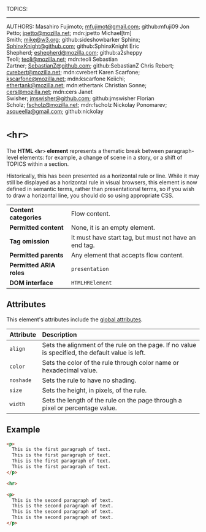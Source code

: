 TOPICS: <hr>
AUTHORS: Masahiro Fujimoto; mfujimot@gmail.com; github:mfuji09
         Jon Petto; jpetto@mozilla.net; mdn:jpetto
         Michael[tm] Smith; mike@w3.org; github:sideshowbarker
         Sphinx; SphinxKnight@github.com; github:SphinxKnight
         Eric Shepherd; eshepherd@mozilla.com; github:a2sheppy
         Teoli; teoli@mozilla.net; mdn:teoli
         Sebastian Zartner; SebastianZ@github.com; github:SebastianZ
         Chris Rebert; cvrebert@mozilla.net; mdn:cvrebert
         Karen Scarfone; kscarfone@mozilla.net; mdn:kscarfone
         Keiichi; ethertank@mozilla.net; mdn:ethertank
         Christian Sonne; cers@mozilla.net; mdn:cers
         Janet Swisher; jmswisher@github.com; github:jmswisher
         Florian Scholz; fscholz@mozilla.net; mdn:fscholz
         Nickolay Ponomarev; asqueella@gmail.com; github:nickolay

# `<hr>`

The **HTML `<hr>` element** represents a thematic break between paragraph-level elements: for example,
a change of scene in a story, or a shift of TOPICS within a section.

Historically, this has been presented as a horizontal rule or line. While it may still be displayed
as a horizontal rule in visual browsers, this element is now defined in semantic terms, rather than
presentational terms, so if you wish to draw a horizontal line, you should do so using appropriate CSS.

|  |  |
| :-- | :-- |
| **Content categories** | Flow content. |
| **Permitted content** | None, it is an empty element. |
| **Tag omission** | It must have start tag, but must not have an end tag. |
| **Permitted parents** | Any element that accepts flow content.|
| **Permitted ARIA roles** | `presentation` |
| **DOM interface** | `HTMLHRElement` |

## Attributes

This element's attributes include the [global attributes](/en/webfrontend/HTML_Global_Attributes).

| Attribute | Description |
| :-- | :-- |
| `align` | Sets the alignment of the rule on the page. If no value is specified, the default value is left.
| `color` | Sets the color of the rule through color name or hexadecimal value.
| `noshade` | Sets the rule to have no shading.
| `size` | Sets the height, in pixels, of the rule.
| `width` | Sets the length of the rule on the page through a pixel or percentage value.

## Example

```html
<p>
  This is the first paragraph of text.
  This is the first paragraph of text.
  This is the first paragraph of text.
  This is the first paragraph of text.
</p>

<hr>

<p>
  This is the second paragraph of text.
  This is the second paragraph of text.
  This is the second paragraph of text.
  This is the second paragraph of text.
</p>
```
